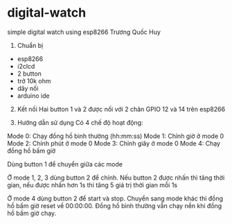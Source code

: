 # digital-watch
simple digital watch using esp8266
Trương Quốc Huy

1. Chuẩn bị
- esp8266
- i2clcd
- 2 button
- trở 10k ohm
- dây nối
- arduino ide

2. Kết nối
Hai button 1 và 2 được nối với 2 chân GPIO 12 và 14 trên esp8266

3. Hướng dẫn sử dụng
Có 4 chế độ hoạt động:

Mode 0: Chạy đồng hồ bình thường (hh:mm:ss)
Mode 1: Chỉnh giờ ở mode 0
Mode 2: Chỉnh phút ở mode 0
Mode 3: Chỉnh giây ở mode 0
Mode 4: Chạy đồng hồ bấm giờ

Dùng button 1 để chuyển giữa các mode

Ở mode 1, 2, 3 dùng button 2 để chỉnh. Nếu button 2 được nhấn thì tăng thời gian, nếu được nhấn hơn 1s thì tăng 5 giá trị thời gian mỗi 1s

Ở mode 4 dùng button 2 để start và stop. Chuyển sang mode khác thì đồng hồ bấm giờ reset về 00:00:00. Đồng hồ bình thường vẫn chạy nền khi 
đồng hồ bấm giờ chạy.

